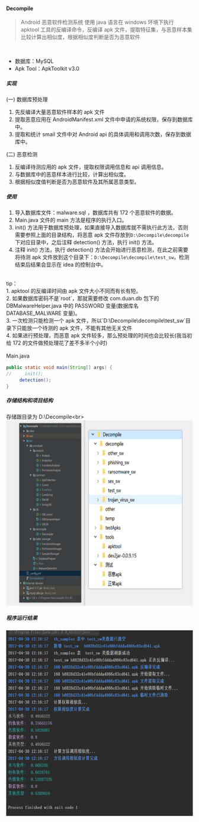 #### Decompile
>Android 恶意软件检测系统
>使用 java 语言在 windows 环境下执行 apktool 工具的反编译命令，反编译 apk 文件，提取特征集，与恶意样本集比较计算出相似度，根据相似度判断是否为恶意软件
<br>

- 数据库：MySQL<br>
- Apk Tool：ApkToolkit v3.0<br>

##### 实现

(一) 数据库预处理<br>
1. 先反编译大量恶意软件样本的 apk 文件<br>
2. 提取恶意应用在 AndroidManifest.xml 文件中申请的系统权限，保存到数据库中。<br>
3. 提取和统计 smail 文件中对 Android api 的具体调用和调用次数，保存到数据库中。<br>

(二) 恶意检测<br>
1. 反编译待测应用的 apk 文件，提取权限调用信息和 api 调用信息。<br>
2. 与数据库中的恶意样本进行比较，计算出相似度。<br>
3. 根据相似度值判断是否为恶意软件及其所属恶意类型。<br>

##### 使用
1. 导入数据库文件：malware.sql ，数据库共有 172 个恶意软件的数据。<br>
2. Main.java 文件的 main 方法是程序的执行入口。<br>
3. init() 方法用于数据库预处理，如果直接导入数据库就不需执行此方法，否则需要参照上面的目录结构，将恶意 apk 文件存放到`D:\Decompile\decompile`下对应目录中，之后注释 detection()
方法，执行 init() 方法。<br>
4. 注释 init() 方法，执行 detection() 方法会开始进行恶意检测，在此之前需要将待测 apk 文件放到这个目录下：`D:\Decompile\decompile\test_sw`，检测结束后结果会显示在 idea 的控制台中。<br>
<br>
tip：<br>
1. apktool 的反编译时间由 apk 文件大小不同而有长有短。<br>
2. 如果数据库密码不是`root`，那就需要修改 com.duan.db 包下的 DBMalwareHelper.java 中的 PASSWORD 变量(数据库名 DATABASE_MALWARE 变量)。<br>
3. 一次检测只能检测一个 apk 文件，所以`D:\Decompile\decompile\test_sw`目录下只能放一个待测的 apk 文件，不能有其他无关文件<br>
4. 如果进行预处理，而恶意 apk 文件较多，那么预处理的时间也会比较长(我当初给 172 的文件做预处理花了差不多半个小时)<br>
<br>
Main.java<br>

```java
public static void main(String[] args) {
//     init();
     detection();
}
```

##### 存储结构和项目结构
存储跟目录为 D:\Decompile\<br>
<img height="500px" src="https://raw.githubusercontent.com/DuanJiaNing/Decompile/master/struct.png"/>

##### 程序运行结果
<img height="500px" src="https://raw.githubusercontent.com/DuanJiaNing/Decompile/master/result.png"/>